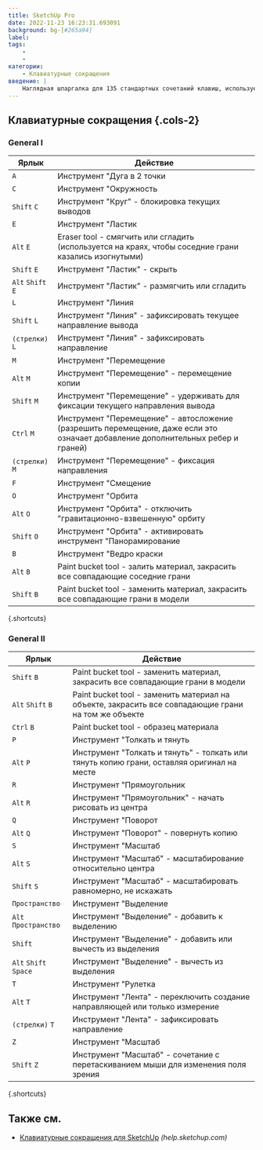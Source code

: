 ```yaml
---
title: SketchUp Pro
date: 2022-11-23 16:23:31.693091
background: bg-[#265a94]
label:
tags:
    -
    -
категории:
    - Клавиатурные сокращения
введение: |
    Наглядная шпаргалка для 135 стандартных сочетаний клавиш, используемых в SketchUp Pro
---
```




Клавиатурные сокращения {.cols-2}
------------------



### General I

Ярлык | Действие
---|---
`A` | Инструмент "Дуга в 2 точки
`C` | Инструмент "Окружность
`Shift` `C` | Инструмент "Круг" - блокировка текущих выводов
`E` | Инструмент "Ластик
`Alt` `E` | Eraser tool - смягчить или сгладить (используется на краях, чтобы соседние грани казались изогнутыми)
`Shift` `E` | Инструмент "Ластик" - скрыть
`Alt` `Shift` `E` | Инструмент "Ластик" - размягчить или сгладить
`L` | Инструмент "Линия
`Shift` `L` | Инструмент "Линия" - зафиксировать текущее направление вывода
`(стрелки)` `L` | Инструмент "Линия" - зафиксировать направление
`M` | Инструмент "Перемещение
`Alt` `M` | Инструмент "Перемещение" - перемещение копии
`Shift` `M` | Инструмент "Перемещение" - удерживать для фиксации текущего направления вывода
`Ctrl` `M` | Инструмент "Перемещение" - автосложение (разрешить перемещение, даже если это означает добавление дополнительных ребер и граней)
`(стрелки)` `M` | Инструмент "Перемещение" - фиксация направления
`F` | Инструмент "Смещение
`O` | Инструмент "Орбита
`Alt` `O` | Инструмент "Орбита" - отключить "гравитационно-взвешенную" орбиту
`Shift` `O` | Инструмент "Орбита" - активировать инструмент "Панорамирование
`B` | Инструмент "Ведро краски
`Alt` `B` | Paint bucket tool - залить материал, закрасить все совпадающие соседние грани
`Shift` `B` | Paint bucket tool - заменить материал, закрасить все совпадающие грани в модели
{.shortcuts}



### General II

Ярлык | Действие
---|---
`Shift` `B` | Paint bucket tool - заменить материал, закрасить все совпадающие грани в модели
`Alt` `Shift` `B` | Paint bucket tool - заменить материал на объекте, закрасить все совпадающие грани на том же объекте
`Ctrl` `B` | Paint bucket tool - образец материала
`P` | Инструмент "Толкать и тянуть
`Alt` `P` | Инструмент "Толкать и тянуть" - толкать или тянуть копию грани, оставляя оригинал на месте
`R` | Инструмент "Прямоугольник
`Alt` `R` | Инструмент "Прямоугольник" - начать рисовать из центра
`Q` | Инструмент "Поворот
`Alt` `Q` | Инструмент "Поворот" - повернуть копию
`S` | Инструмент "Масштаб
`Alt` `S` | Инструмент "Масштаб" - масштабирование относительно центра
`Shift` `S` | Инструмент "Масштаб" - масштабировать равномерно, не искажать
`Пространство` | Инструмент "Выделение
`Alt` `Пространство` | Инструмент "Выделение" - добавить к выделению
`Shift` | Инструмент "Выделение" - добавить или вычесть из выделения
`Alt` `Shift` `Space` | Инструмент "Выделение" - вычесть из выделения
`T` | Инструмент "Рулетка
`Alt` `T` | Инструмент "Лента" - переключить создание направляющей или только измерение
`(стрелки)` `T` | Инструмент "Лента" - зафиксировать направление
`Z` | Инструмент "Масштаб
`Shift` `Z` | Инструмент "Масштаб" - сочетание с перетаскиванием мыши для изменения поля зрения
{.shortcuts}




Также см.
--------
- [Клавиатурные сокращения для SketchUp](https://help.sketchup.com/en/sketchup/getting-started-sketchup#qrc) _(help.sketchup.com)_
